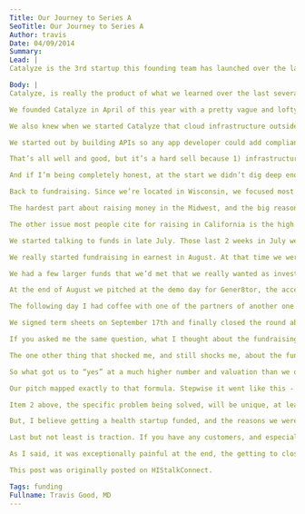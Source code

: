 ```yaml
---
Title: Our Journey to Series A
SeoTitle: Our Journey to Series A
Author: travis
Date: 04/09/2014
Summary: 
Lead: |
Catalyze is the 3rd startup this founding team has launched over the last several years. The first, AccessMobile, ended up focused on global health with paying customers in Africa but without a truly scalable business model. The second startup, Share.MD, was focused on physician collaboration, profiles, education, and communications; we pitched at Health 2.0, had pilots at 3 academic centers and many, many discussions on Sand Hill Road in Palo Alto with “interested” investors before ultimately deciding that we were creating something that we weren’t positioned to distribute and solving a problem we weren’t passionate enough about.

Body: |
Catalyze, is really the product of what we learned over the last several years in our previous startups and through a countless number of discussions with people in the industry. Yes, Catalyze is a new venture; but, we started it with the benefit of learnings from an infinite number of mistakes over the last few years. I wouldn’t call it a pivot, but it’s not a totally “new” idea either. Ironically, many of the things we are building and selling now are things that we wish we had with our previous startups. They are the cloud-based services that would have made it much faster and easier to launch those other startups. We saw this opportunity, and discussed it, over the last several years but didn’t pursue it until last spring.

We founded Catalyze in April of this year with a pretty vague and lofty goal - to simplify the process of building modern health technology. We knew the major challenges we’d personally encountered in building health apps, namely around cloud-based compliance/security and data (access, models, interfaces), were areas we were targeting. We basically set out to build the compliant infrastructure that we wish we had in our previous startups. And have tons of ideas for apps and solutions we want to build on our infrastructure in time.

We also knew when we started Catalyze that cloud infrastructure outside of healthcare had been created to provide specific tools for mobile and web developers, and those tools had been very successful; so we had good analogs and comparables (more on this later) when we started.

We started out by building APIs so any app developer could add compliant cloud services (users, authentication, access controls, file and custom object storage, structured patient data storage mapped to existing exchange standards, PHI-flagging) without touching a server or database. We currently provide developers with hosted infrastructure including end-to-end encryption, complete redundancy, dedicated encrypted logging (who accessed what and when and from what source), uptime monitoring, disaster recovery, archiving, and proactive correction of issues. And we provide all of this in an environment that has undergone a 3rd party HIPAA assessment, meaning we follow all aspects of HIPAA - technical, policy, and administrative. There are major differences between us and other compliant hosting providers, but that’s not the point of this post.

That’s all well and good, but it’s a hard sell because 1) infrastructure doesn’t demo well, 2) most investors outside of the bay area (at least the ones we talked to) don’t understand technology well enough to understand and appreciate different layers of infrastructure, and 3) health tech is a bit like a black box to a lot of investors once you say “no, we’re not an EMR” (this is pretty legitimate given the lack of good comparisons other than things like iTriage and maybe ZocDoc and HealthTap). Selling a platform, whether to investors or customers, is hard. It’s great if your successful but it’s a hard thing to sell when you’re getting started. Our experience with large funds was that the healthcare people mostly knew life sciences (meds and devices) and the technical people didn’t really know healthcare. This wasn’t universally true, but it seemed like a major challenge for health IT startups that don’t fit nicely in a predefined bucket. There are funds and firms that are focused on health IT, but there are lots of others that don’t have that experience yet.

And if I’m being completely honest, at the start we didn’t dig deep enough into the specifics of the solutions and apps we were enabling, so we didn’t have concrete or tangible apps in mind at the start. That’s changed a lot as we’ve discovered early enterprise customers are very interested in engagement, or more broadly digital engagement strategy, and the technology to accomplish that strategy. Digital patient or member engagement is at least a little more specific than just “health apps”. And from that specificity some very targeted admin functionality, data access and analytics capabilities, and dashboards fall out pretty fast; all of those things are much easier to demo and sell to customers and to investors.

Back to fundraising. Since we’re located in Wisconsin, we focused most of our investment efforts in the Midwest, and met probably every fund and angel group from Chicago to Minneapolis. We met and spoke with others, both large and small, in Nashville, Boston, Los Angeles, Austin, Florida, New York, Ohio, Nebraska, and Palo Alto. I don’t have the exact number of funds we talked to but it was probably 35-40, and at least that number of angel investors. I genuinely liked probably 95% of the investors I met. Even when saying “no” most of them were very courteous and thoughtful about it. Some investors knew almost nothing about healthcare, others knew a lot; but, I discovered that knowing healthcare wasn’t necessary to ask good questions and provide good feedback.

The hardest part about raising money in the Midwest, and the big reason I think it’s so much easier in Northern California, is the proximity and large amount of time required to meet with investors. In the bay area, you can easily do 6 or more meetings in a day, all with real funds that can write checks quickly. In the Midwest, we tried to package our days in places like Chicago but it’s still a pretty significant effort and eats a lot of time, especially when it comes to doing follow-up meetings.

The other issue most people cite for raising in California is the high valuations startups get there. This is a valid argument. Angelist has very nice visuals for valuations if you’re interested. In the end valuation wasn’t an issue for us but I know other founders in the Midwest that raised money on very low valuations. It’s almost a running joke in startup circles in the Midwest.

We started talking to funds in late July. Those last 2 weeks in July were mostly warm up, refining our pitch, learning where the holes were, and more importantly learning how to ask for and get a direct answer about investment. Investors can waste a lot of your time if you don’t just ask them directly if they want to invest or what they’d need to see to invest. Closing a pitch with “email me if you’re interested” doesn’t work. We just asked if they wanted to invest and, if they hedged or said they needed time, we asked when we would have an answer. If investors said no we simply asked why not. Getting a “no” with a reason is much more valuable than dragging out the conversation without an answer.

We really started fundraising in earnest in August. At that time we were targeting a seed round of $700, 000, and thought it would be smaller funds and angels filling it. We got commitments, but no term sheets, from a few angels and a smallish WI fund for about $500, 000 of the $700, 000 by the end of August. We pushed for term sheets but it just took a bit of time.

We had a few larger funds that we’d met that we really wanted as investors, and we targeted them with follow-up each time we got a new commitment from an investor. Those funds had all said “no” to us in August because we were too early stage. So we pestered them in a very nice way. We also updated those funds on product and revenue status whenever we had something we thought was material. We signed 2 new enterprise contracts at the end of August so those helped us a lot in engaging investors.

At the end of August we pitched at the demo day for Gener8tor, the accelerator program in which we participated. After the pitch, one of the larger funds we’d been targeting approached us and said they wanted to lead our round, but $700, 000 wasn’t enough for what we were trying to do and they’d like to raise that number to over $1 million; that was a conversation I’ll probably never forget and thankfully I already had a beer in my hand so I didn’t have to go far to celebrate.

The following day I had coffee with one of the partners of another one of the funds we wanted, and they also committed to leading a larger round. And a couple of days after that we got a call from a 3rd large, strategic fund that wanted to co-lead. In the end, we got the 3 funds to co-lead the round together and commit $2 million to our Series A. The funny part is, we started getting calls and emails immediately from funds that had previously said “no” but now wanted to invest. All of a sudden, miraculously almost, the barriers to investing had been lifted. It was a bit surreal saying “no” to investors asking to put in money, and to say no to increasing the size of our round. We really didn’t want to raise more money than we needed. A few of those conversations were painful because I’d grown to like the investors personally.

We signed term sheets on September 17th and finally closed the round about 8 weeks later. If you asked me in September, right around signing the term sheet, what I thought of the fundraising process, I would’ve said it’s exhausting but not so bad really. The people are nice and you learn a lot about how people interpret your message. We were happy with what we raised, the terms we raised it on, and the funds that invested.

If you asked me the same question, what I thought about the fundraising process, in the beginning of November, right before we closed the round, I would have told you fundraising was the absolute worst part of my experience in startups. The legal and administrative process, and document signing, and on and on and on was incredibly painful and distracting. It just dragged on, and there always seemed to be one more document to sign or person to track down or approval to get. On a bright note, the new Docusign interface is pretty sweet so that made using it every day a little less painful. Hopefully if we ever raise money again we’ll have more internal resources to spread the admin load around.

The one other thing that shocked me, and still shocks me, about the fundraising process is the cost of legal work to get to closing. Being well represented is essential in the process, but the amount of legal time, and cost, is substantial. By the time we paid both law firms, our own firm and the firm representing our investor syndicate, we could have paid a full time developer for a year. I like our attorneys and they were a huge help, but they certainly weren’t cheap.

So what got us to “yes” at a much higher number and valuation than we originally set out to raise? I think our investors, and I think all investors that invest in early stage, are betting on a formula. That formula is some variation of market size and opportunity, team to execute, and early traction. I think there are some intangibles in this as well, but by and large I think that’s the formula. If you need to fundraise, and not every startup does or should, then building messaging around that formula is extremely helpful. If you’ve seen any of the YCombinator demo day pitches, they pretty much all follow this formula.

Our pitch mapped exactly to that formula. Stepwise it went like this - 1) healthcare is broken and massive changes are coming, 2) a hole exists to help build the tools needed for those changes, 3) healthcare is a multi-trillion dollar industry, 4) we have an experienced team to fill the hole, and 5) we have customers already using us; my hope is that the actual pitch was more interesting than that but you could boil the message down to those points. I’m betting almost every health startup raising money has the same #1 and #3 above, probably with variations of the same values and charts; those seem to be a necessary part of the story but investors, almost every investor I talked to, already get those.

Item 2 above, the specific problem being solved, will be unique, at least somewhat unique, to each startup, and will need to be defendable when questioned. For us, the most effective way to explain and defend our specific problem was to make comparables to other successful hosted services and companies outside of healthcare. There aren’t any perfect analogs for us, but there has been a ton of activity in the API infrastructure industry over the last few years. And, from an investor perspective, a lot of the activity has been acquisition activity. So that helped us a lot to tell the story of what was missing in healthcare, and defending our #2 point above.

But, I believe getting a health startup funded, and the reasons we were successful in our fundraising efforts, are all about #4 and #5 - team and traction. You need a team and you need to show real interest and demand from the industry. Starting with our team. It helped us to know health and health IT well enough to answer a broad range of questions about the industry. We can go broad and deep when it comes to health. It also helped give us technical credibility to have commitments from technical people with brand name backgrounds and experience building production technology. We built our team to cover industry, enterprise sales, and technology - the three main areas we felt were required for success. And just like with selling, we pre-hired and got commitments before we got funding.

Last but not least is traction. If you have any customers, and especially if you have any real revenue, then you prove your #2, about the problem. You also prove #4, the team, because you are already selling. So customers are key. I realize it’s hard to build anything for free, which is largely why we took seed investment from an accelerator. That seed funding of $50, 000 enabled us to get a prototype and pre-sell a couple early enterprise pilots. That, I think, is what really got us funded.

As I said, it was exceptionally painful at the end, the getting to closing part, so I’m grateful for my friends and family that put up with my lack of being present and my constant grumpiness when present. We have a very long way to go from here but we’re happy with where we are. Funding, despite all the press and attention we give it, is not a great measure of success. Revenue and happy customers are the real metrics that count. And now we have real accountability on those metrics - a board, professional directors, monthly investor updates, and so on.

This post was originally posted on HIStalkConnect.

Tags: funding
Fullname: Travis Good, MD
---
```


